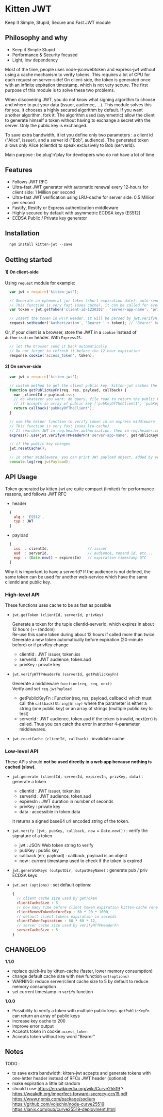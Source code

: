 # Kitten JWT

Keep It Simple, Stupid, Secure and Fast JWT module

## Philosophy and why

- Keep it Simple Stupid
- Performance & Security focused
- Light, low dependency

Most of the time, people uses node-jsonwebtoken and express-jwt without using a cache mechanism 
to verify tokens. This requires a lot of CPU for each request on server-side! 
On client-side, the token is generated once with an infinite expiration timestamp, which is not very secure.
The first purpose of this module is to solve these two problems.

When discovering JWT, you do not know what signing algorithm to choose and where to put your data (issuer, audience, ...).
This module solves this for you. It chooses a highly secured algorithm by default. If you want another algorithm, fork it.
The algorithm used (asymmetric) allow the client to generate himself a token without having to exchange a secret with the server.
Only the public key is exchanged.

To save extra bandwidth, it let you define only two parameters : a client id ("Alice", issuer), and a server id ("Bob", audience).
The generated token allows only Alice (clientId) to speak exclusively to Bob (serverId).

Main purpose : be plug'n'play for developers who do not have a lot of time.

## Features

- Follows JWT RFC
- Ultra-fast JWT generator with automatic renewal every 12-hours for client side: 1 Million per second
- Ultra-fast JWT verification using LRU-cache for server side: 0.5 Million per second
- Fastify, Restify or Express authentication middleware
- Highly secured by default with asymmetric ECDSA keys (ES512)
- ECDSA Public / Private key generator

## Installation

```js
  npm install kitten-jwt --save
```

## Getting started

#### 1) On client-side

Using `request` module for example:

```js
  var jwt = require('kitten-jwt');

  // Generate an ephemeral jwt token (short expiration date), auto-renewed every 12-hour by default
  // This function is very fast (uses cache), it can be called for every HTTP request
  var token = jwt.getToken('client-id-1220202', 'server-app-name', 'privKeyOfTheClient');

  // Insert the token in HTTP Header, it will be parsed by jwt.verifyHTTPHeaderFn automatically
  request.setHeader('Authorization', 'Bearer ' + token); // "Bearer" keyword is optional

```

Or, if your client is a browser, store the JWT in a `cookie` instead of `Authorization` header.
With `ExpressJS`:

```js
  // let the browser send it back automatically. 
  // Do not forget to refresh it before the 12-hour expiration
  response.cookie('access_token', token);
```

#### 2) On server-side 

```js
  var jwt = require('kitten-jwt');

  // custom method to get the client public key, kitten-jwt caches the result automatically
  function getPublicKeyFn(req, res, payload, callback) {
    var _clientId = payload.iss;
    // do whatever you want: db query, file read to return the public key
    // it accepts an array of public key ['pubKeyOfTheClient1', 'pubKeyOfTheClient2']
    return callback('pubKeyOfTheClient');
  }

  // use the helper function to verify token in an express middleware
  // This function is very fast (uses lru-cache)
  // It searches JWT in req.header.authorization, then in req.header.cookie.<access_token>
  express().use(jwt.verifyHTTPHeaderFn('server-app-name', getPublicKeyFn));

  // if the public key changes
  jwt.resetCache();

  // In other middleware, you can print JWT payload object, added by verifyHTTPHeaderFn
  console.log(req.jwtPayload);
```


## API Usage

Token generated by kitten-jwt are quite compact (limited) for performance reasons, and follows JWT RFC

- header

```js
  {
    alg : 'ES512',
    typ : JWT
  }
```

- payload

```js
  {
    iss  : clientId,                  // issuer
    aud  : serverId,                  // audience, tenand id, etc...
    exp  : (Date.now() + expiresIn)   // expiration timestamp UTC
  }
```

Why it is important to have a serverId? If the audience is not defined, the same token
can be used for another web-service which have the same clientId and public key.


### High-level API

These functions uses cache to be as fast as possible

* `jwt.getToken (clientId, serverId, privKey)`

  Generate a token for the tuple clientId-serverId, which expires in about 12 hours (+- random)<br>
  Re-use this same token during about 12 hours if called more than twice<br>
  Generate a new token automatically before expiration (20-minute before) or if privKey change

  - clientId  : JWT issuer, token.iss
  - serverId  : JWT audience, token.aud
  - privKey   : private key

* `jwt.verifyHTTPHeaderFn (serverId, getPublicKeyFn)`

  Generate a middleware `function(req, req, next)`<br>
  Verify and set `req.jwtPayload`

  - getPublicKeyFn    : Function(req, res, payload, callback) which must call the `callback(String|Array)` where 
                        the parameter is either a string (one public key) or an array of strings (multiple public key to test)
  - serverId          : JWT audience, token.aud
  if the token is invalid, next(err) is called. Thus you can catch the error in another 4-parameter middlewares.

* `jwt.resetCache (clientId, callback)` : invalidate cache


### Low-level API

These APIs should **not be used directly in a web app because nothing is cached (slow)**.

* `jwt.generate (clientId, serverId, expiresIn, privKey, data)` : generate a token

  - clientId  : JWT issuer, token.iss
  - serverId  : JWT audience, token.aud
  - expiresIn : JWT duration in number of seconds
  - privKey   : private key
  - data      : accessible in token.data

  It returns a signed base64 url encoded string of the token.

* `jwt.verify (jwt, pubKey, callback, now = Date.now())` : verify the signature of a token

  - jwt                     : JSON Web token string to verify
  - pubKey                  : public key
  - callback (err, payload) : callback, payload is an object
  - now                     : current timestamp used to check if the token is expired

* `jwt.generateKeys (outputDir, outputKeyName)` : generate pub / priv ECDSA keys

* `jwt.set (options)` : set default options:
  ```js
  {
    // client cache size used by getToken
    clientCacheSize : 5,
    // how many time before client token expiration kitten-cache renews tokens in millisecond
    clientRenewTokenBeforeExp : 60 * 20 * 1000,
    // default client tokens expiration in seconds
    clientTokenExpiration : 60 * 60 * 12,
    // server cache size used by verifyHTTPHeaderFn
    serverCacheSize : 5
  }
  ```


## CHANGELOG

**1.1.0**
- replace quick-lru by kitten-cache (faster, lower memory consumption)
- change default cache size with new function `set(options)`
- WARNING: reduce server/client cache size to 5 by default to reduce memory consumption
- set current timestamp in `verify` function

**1.0.0**

- Possibility to verify a token with multiple public keys. `getPublicKeyFn` can return an array of public keys
- Increase key cache to 200
- Improve error output
- Accepts token in cookie `access_token`
- Accepts token without key word "Bearer"


## Notes 

TODO :

- to save extra bandwidth:  kitten-jwt accepts and generate tokens with one-letter header instead of RFCs JWT header (optional)
- make expiration a little bit random
- should i use https://en.wikipedia.org/wiki/Curve25519 ?
https://weakdh.org/imperfect-forward-secrecy-ccs15.pdf
https://www.npmjs.com/package/sodium
https://github.com/volschin/node-curve25519
https://ianix.com/pub/curve25519-deployment.html